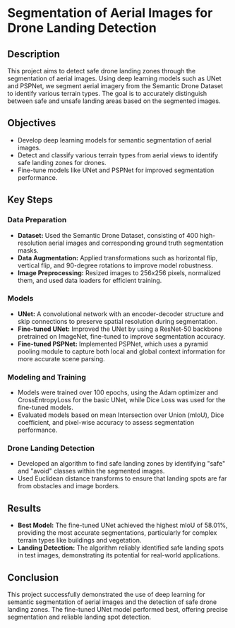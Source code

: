 # Segmentation of Aerial Images for Drone Landing Detection

## Description
This project aims to detect safe drone landing zones through the segmentation of aerial images. Using deep learning models such as UNet and PSPNet, we segment aerial imagery from the Semantic Drone Dataset to identify various terrain types. The goal is to accurately distinguish between safe and unsafe landing areas based on the segmented images.

## Objectives
- Develop deep learning models for semantic segmentation of aerial images.
- Detect and classify various terrain types from aerial views to identify safe landing zones for drones.
- Fine-tune models like UNet and PSPNet for improved segmentation performance.

## Key Steps

### Data Preparation
- **Dataset:** Used the Semantic Drone Dataset, consisting of 400 high-resolution aerial images and corresponding ground truth segmentation masks.
- **Data Augmentation:** Applied transformations such as horizontal flip, vertical flip, and 90-degree rotations to improve model robustness.
- **Image Preprocessing:** Resized images to 256x256 pixels, normalized them, and used data loaders for efficient training.

### Models
- **UNet:** A convolutional network with an encoder-decoder structure and skip connections to preserve spatial resolution during segmentation.
- **Fine-tuned UNet:** Improved the UNet by using a ResNet-50 backbone pretrained on ImageNet, fine-tuned to improve segmentation accuracy.
- **Fine-tuned PSPNet:** Implemented PSPNet, which uses a pyramid pooling module to capture both local and global context information for more accurate scene parsing.

### Modeling and Training
- Models were trained over 100 epochs, using the Adam optimizer and CrossEntropyLoss for the basic UNet, while Dice Loss was used for the fine-tuned models.
- Evaluated models based on mean Intersection over Union (mIoU), Dice coefficient, and pixel-wise accuracy to assess segmentation performance.

### Drone Landing Detection
- Developed an algorithm to find safe landing zones by identifying "safe" and "avoid" classes within the segmented images.
- Used Euclidean distance transforms to ensure that landing spots are far from obstacles and image borders.
  
## Results
- **Best Model:** The fine-tuned UNet achieved the highest mIoU of 58.01%, providing the most accurate segmentations, particularly for complex terrain types like buildings and vegetation.
- **Landing Detection:** The algorithm reliably identified safe landing spots in test images, demonstrating its potential for real-world applications.

## Conclusion
This project successfully demonstrated the use of deep learning for semantic segmentation of aerial images and the detection of safe drone landing zones. The fine-tuned UNet model performed best, offering precise segmentation and reliable landing spot detection.

